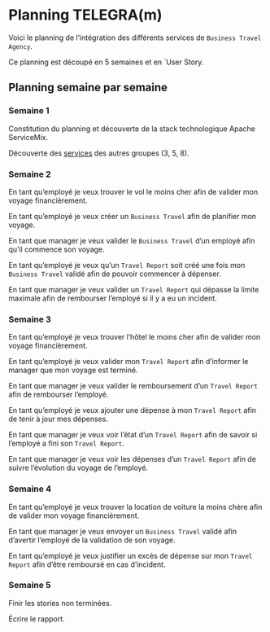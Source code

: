 # Planning TELEGRA(m)
Voici le planning de l’intégration des différents services de `Business Travel Agency`.

Ce planning est découpé en 5 semaines et en `User Story.

## Planning semaine par semaine

### Semaine 1
Constitution du planning et découverte de la stack technologique Apache ServiceMix.

Découverte des [services](https://github.com/scipio3000/polytech-soa/blob/master/third_parties.md) des autres groupes (3, 5, 8).

### Semaine 2
En tant qu’employé je veux trouver le vol le moins cher afin de valider mon voyage financièrement.

En tant qu’employé je veux créer un `Business Travel` afin de planifier mon voyage.

En tant que manager je veux valider le `Business Travel` d’un employé afin qu’il commence son voyage.

En tant qu’employé je veux qu’un `Travel Report` soit créé une fois mon `Business Travel` validé afin de pouvoir commencer à dépenser. 

En tant que manager je veux valider un `Travel Report` qui dépasse la limite maximale afin de rembourser l’employé si il y a eu un incident.

### Semaine 3
En tant qu’employé je veux trouver l’hôtel le moins cher afin de valider mon voyage financièrement.

En tant qu’employé je veux valider mon `Travel Report` afin d’informer le manager que mon voyage est terminé.

En tant que manager je veux valider le remboursement d’un `Travel Report` afin de rembourser l’employé.

En tant qu’employé je veux ajouter une dépense à mon `Travel Report` afin de tenir à jour mes dépenses.

En tant que manager je veux voir l’état d’un `Travel Report` afin de savoir si l’employé a fini son `Travel Report`.

En tant que manager je veux voir les dépenses d’un `Travel Report` afin de suivre l’évolution du voyage de l’employé.

### Semaine 4
En tant qu’employé je veux trouver la location de voiture la moins chère afin de valider mon voyage financièrement.

En tant que manager je veux envoyer un `Business Travel` validé afin d’avertir l’employé de la validation de son voyage.

En tant qu’employé je veux justifier un excès de dépense sur mon `Travel Report` afin d’être remboursé en cas d’incident.

### Semaine 5
Finir les stories non terminées.

Écrire le rapport.
